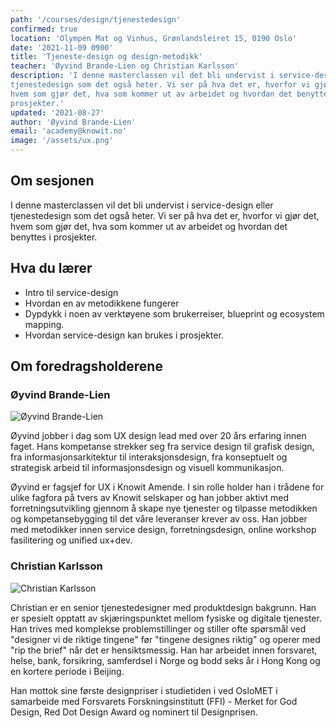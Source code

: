 ```yaml
---
path: '/courses/design/tjenestedesign'
confirmed: true
location: 'Olympen Mat og Vinhus, Grønlandsleiret 15, 0190 Oslo'
date: '2021-11-09 0900'
title: 'Tjeneste-design og design-metodikk'
teacher: 'Øyvind Brande-Lien og Christian Karlsson'
description: 'I denne masterclassen vil det bli undervist i service-design eller
tjenestedesign som det også heter. Vi ser på hva det er, hvorfor vi gjør det,
hvem som gjør det, hva som kommer ut av arbeidet og hvordan det benyttes i
prosjekter.'
updated: '2021-08-27'
author: 'Øyvind Brande-Lien'
email: 'academy@knowit.no'
image: '/assets/ux.png'
---
```


## Om sesjonen

I denne masterclassen vil det bli undervist i service-design eller
tjenestedesign som det også heter. Vi ser på hva det er, hvorfor vi gjør det,
hvem som gjør det, hva som kommer ut av arbeidet og hvordan det benyttes i
prosjekter.

## Hva du lærer

- Intro til service-design
- Hvordan en av metodikkene fungerer
- Dypdykk i noen av verktøyene som brukerreiser, blueprint og ecosystem
  mapping.
- Hvordan service-design kan brukes i prosjekter.

## Om foredragsholderene

### Øyvind Brande-Lien
![Øyvind Brande-Lien](https://user-images.githubusercontent.com/89777284/131802183-6eb63fab-4c4e-4694-b6a9-a2a1e4c33886.jpg)

Øyvind jobber i dag som UX design lead med over 20 års erfaring innen faget.
Hans kompetanse strekker seg fra service design til grafisk design, fra
informasjonsarkitektur til interaksjonsdesign, fra konseptuelt og strategisk
arbeid til informasjonsdesign og visuell kommunikasjon.

Øyvind er fagsjef for UX i Knowit Amende. I sin rolle holder han i trådene for
ulike fagfora på tvers av Knowit selskaper og han jobber aktivt med
forretningsutvikling gjennom å skape nye tjenester og tilpasse metodikken og
kompetansebygging til det våre leveranser krever av oss. Han jobber med
metodikker innen service design, forretningsdesign, online workshop
fasilitering og unified ux+dev.

### Christian Karlsson
![Christian Karlsson](https://user-images.githubusercontent.com/89777284/131801722-2bfbfa15-41cb-4d3c-8e66-1881dc3d6d5c.jpg)

Christian er en senior tjenestedesigner med produktdesign bakgrunn. Han er
spesielt opptatt av skjæringspunktet mellom fysiske og digitale tjenester. Han
trives med komplekse problemstillinger og stiller ofte spørsmål ved "designer
vi de riktige tingene" før "tingene designes riktig" og operer med "rip the
brief" når det er hensiktsmessig. Han har arbeidet innen forsvaret, helse,
bank, forsikring, samferdsel i Norge og bodd seks år i Hong Kong og en kortere
periode i Beijing.

Han mottok sine første designpriser i studietiden i ved OsloMET i samarbeide
med Forsvarets Forskningsinstitutt (FFI) - Merket for God Design, Red Dot
Design Award og nominert til Designprisen.
